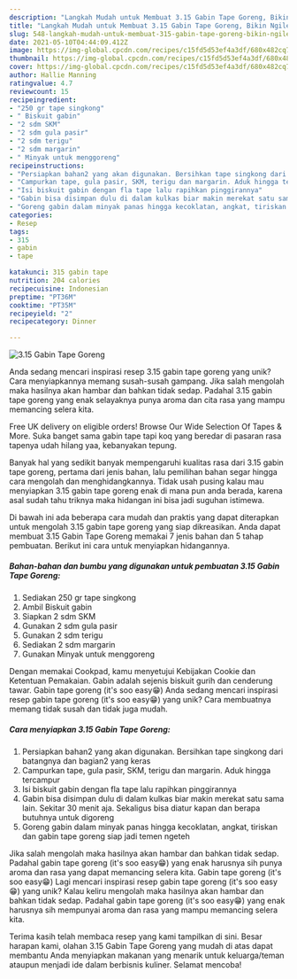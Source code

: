 ```yaml
---
description: "Langkah Mudah untuk Membuat 3.15 Gabin Tape Goreng, Bikin Ngiler"
title: "Langkah Mudah untuk Membuat 3.15 Gabin Tape Goreng, Bikin Ngiler"
slug: 548-langkah-mudah-untuk-membuat-315-gabin-tape-goreng-bikin-ngiler
date: 2021-05-10T04:44:09.412Z
image: https://img-global.cpcdn.com/recipes/c15fd5d53ef4a3df/680x482cq70/315-gabin-tape-goreng-foto-resep-utama.jpg
thumbnail: https://img-global.cpcdn.com/recipes/c15fd5d53ef4a3df/680x482cq70/315-gabin-tape-goreng-foto-resep-utama.jpg
cover: https://img-global.cpcdn.com/recipes/c15fd5d53ef4a3df/680x482cq70/315-gabin-tape-goreng-foto-resep-utama.jpg
author: Hallie Manning
ratingvalue: 4.7
reviewcount: 15
recipeingredient:
- "250 gr tape singkong"
- " Biskuit gabin"
- "2 sdm SKM"
- "2 sdm gula pasir"
- "2 sdm terigu"
- "2 sdm margarin"
- " Minyak untuk menggoreng"
recipeinstructions:
- "Persiapkan bahan2 yang akan digunakan. Bersihkan tape singkong dari batangnya dan bagian2 yang keras"
- "Campurkan tape, gula pasir, SKM, terigu dan margarin. Aduk hingga tercampur"
- "Isi biskuit gabin dengan fla tape lalu rapihkan pinggirannya"
- "Gabin bisa disimpan dulu di dalam kulkas biar makin merekat satu sama lain. Sekitar 30 menit aja. Sekaligus bisa diatur kapan dan berapa butuhnya untuk digoreng"
- "Goreng gabin dalam minyak panas hingga kecoklatan, angkat, tiriskan dan gabin tape goreng siap jadi temen ngeteh"
categories:
- Resep
tags:
- 315
- gabin
- tape

katakunci: 315 gabin tape 
nutrition: 204 calories
recipecuisine: Indonesian
preptime: "PT36M"
cooktime: "PT35M"
recipeyield: "2"
recipecategory: Dinner

---
```



![3.15 Gabin Tape Goreng](https://img-global.cpcdn.com/recipes/c15fd5d53ef4a3df/680x482cq70/315-gabin-tape-goreng-foto-resep-utama.jpg)

Anda sedang mencari inspirasi resep 3.15 gabin tape goreng yang unik? Cara menyiapkannya memang susah-susah gampang. Jika salah mengolah maka hasilnya akan hambar dan bahkan tidak sedap. Padahal 3.15 gabin tape goreng yang enak selayaknya punya aroma dan cita rasa yang mampu memancing selera kita.

Free UK delivery on eligible orders! Browse Our Wide Selection Of Tapes &amp; More. Suka banget sama gabin tape tapi koq yang beredar di pasaran rasa tapenya udah hilang yaa, kebanyakan tepung.

Banyak hal yang sedikit banyak mempengaruhi kualitas rasa dari 3.15 gabin tape goreng, pertama dari jenis bahan, lalu pemilihan bahan segar hingga cara mengolah dan menghidangkannya. Tidak usah pusing kalau mau menyiapkan 3.15 gabin tape goreng enak di mana pun anda berada, karena asal sudah tahu triknya maka hidangan ini bisa jadi suguhan istimewa.


Di bawah ini ada beberapa cara mudah dan praktis yang dapat diterapkan untuk mengolah 3.15 gabin tape goreng yang siap dikreasikan. Anda dapat membuat 3.15 Gabin Tape Goreng memakai 7 jenis bahan dan 5 tahap pembuatan. Berikut ini cara untuk menyiapkan hidangannya.

<!--inarticleads1-->

##### Bahan-bahan dan bumbu yang digunakan untuk pembuatan 3.15 Gabin Tape Goreng:

1. Sediakan 250 gr tape singkong
1. Ambil  Biskuit gabin
1. Siapkan 2 sdm SKM
1. Gunakan 2 sdm gula pasir
1. Gunakan 2 sdm terigu
1. Sediakan 2 sdm margarin
1. Gunakan  Minyak untuk menggoreng


Dengan memakai Cookpad, kamu menyetujui Kebijakan Cookie dan Ketentuan Pemakaian. Gabin adalah sejenis biskuit gurih dan cenderung tawar. Gabin tape goreng (it&#39;s soo easy😁) Anda sedang mencari inspirasi resep gabin tape goreng (it&#39;s soo easy😁) yang unik? Cara membuatnya memang tidak susah dan tidak juga mudah. 

<!--inarticleads2-->

##### Cara menyiapkan 3.15 Gabin Tape Goreng:

1. Persiapkan bahan2 yang akan digunakan. Bersihkan tape singkong dari batangnya dan bagian2 yang keras
1. Campurkan tape, gula pasir, SKM, terigu dan margarin. Aduk hingga tercampur
1. Isi biskuit gabin dengan fla tape lalu rapihkan pinggirannya
1. Gabin bisa disimpan dulu di dalam kulkas biar makin merekat satu sama lain. Sekitar 30 menit aja. Sekaligus bisa diatur kapan dan berapa butuhnya untuk digoreng
1. Goreng gabin dalam minyak panas hingga kecoklatan, angkat, tiriskan dan gabin tape goreng siap jadi temen ngeteh


Jika salah mengolah maka hasilnya akan hambar dan bahkan tidak sedap. Padahal gabin tape goreng (it&#39;s soo easy😁) yang enak harusnya sih punya aroma dan rasa yang dapat memancing selera kita. Gabin tape goreng (it&#39;s soo easy😁) Lagi mencari inspirasi resep gabin tape goreng (it&#39;s soo easy😁) yang unik? Kalau keliru mengolah maka hasilnya akan hambar dan bahkan tidak sedap. Padahal gabin tape goreng (it&#39;s soo easy😁) yang enak harusnya sih mempunyai aroma dan rasa yang mampu memancing selera kita. 

Terima kasih telah membaca resep yang kami tampilkan di sini. Besar harapan kami, olahan 3.15 Gabin Tape Goreng yang mudah di atas dapat membantu Anda menyiapkan makanan yang menarik untuk keluarga/teman ataupun menjadi ide dalam berbisnis kuliner. Selamat mencoba!
